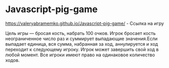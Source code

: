 # Javascript-pig-game

https://valeryabramemko.github.io/Javascript-pig-game/ - Ссылка на игру

Цель игры — бросая кость, набрать 100 очков. Игрок бросает кость неограниченное число раз и суммирует выпадающие значения.Если выпадает единица, вся сумма, набранная за ход, аннулируется и ход переходит к следующему игроку. Игрок может завершить свой ход в любой момент. Все игроки имеют право на одинаковое количество ходов.
